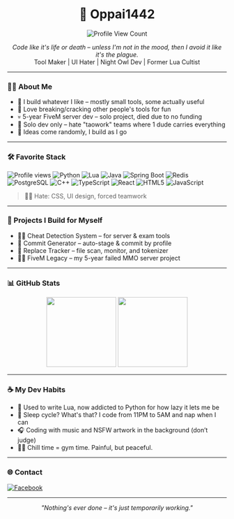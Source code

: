 <h1 align="center">🐧 Oppai1442</h1>
<p align="center">
  <img src="https://komarev.com/ghpvc/?username=Oppai1442&color=d6a513" alt="Profile View Count">
</p>
<p align="center">
  <i>Code like it's life or death – unless I'm not in the mood, then I avoid it like it's the plague.</i><br>
  Tool Maker | UI Hater | Night Owl Dev | Former Lua Cultist
</p>

---

### 👨‍💻 About Me

- 🔧 I build whatever I like – mostly small tools, some actually useful
- 🧨 Love breaking/cracking other people's tools for fun
- 💀 5-year FiveM server dev – solo project, died due to no funding
- 🤘 Solo dev only – hate "taowork" teams where 1 dude carries everything
- 🧠 Ideas come randomly, I build as I go

---

### 🛠 Favorite Stack
![Profile views](https://komarev.com/ghpvc/?username=Oppai1442&color=6f42c1)
![Python](https://img.shields.io/badge/Python-3776AB?style=flat&logo=python&logoColor=white)
![Lua](https://img.shields.io/badge/Lua-2C2D72?style=flat&logo=lua&logoColor=white)
![Java](https://img.shields.io/badge/Java-007396?style=flat&logo=java&logoColor=white)
![Spring Boot](https://img.shields.io/badge/Spring_Boot-6DB33F?style=flat&logo=spring-boot&logoColor=white)
![Redis](https://img.shields.io/badge/Redis-DC382D?style=flat&logo=redis&logoColor=white)
![PostgreSQL](https://img.shields.io/badge/PostgreSQL-4169E1?style=flat&logo=postgresql&logoColor=white)
![C++](https://img.shields.io/badge/C%2B%2B-00599C?style=flat&logo=c%2B%2B&logoColor=white)
![TypeScript](https://img.shields.io/badge/TypeScript-3178C6?style=flat&logo=typescript&logoColor=white)
![React](https://img.shields.io/badge/React-20232A?style=flat&logo=react&logoColor=61DAFB)
![HTML5](https://img.shields.io/badge/HTML5-E34F26?style=flat&logo=html5&logoColor=white)
![JavaScript](https://img.shields.io/badge/JavaScript-F7DF1E?style=flat&logo=javascript&logoColor=black)


> 😵‍💫 Hate: CSS, UI design, forced teamwork

---

### 🧩 Projects I Build for Myself

- 🕵️‍♂️ Cheat Detection System – for server & exam tools  
- 🧠 Commit Generator – auto-stage & commit by profile  
- 🧪 Replace Tracker – file scan, monitor, and tokenizer  
- 🧟‍♂️ FiveM Legacy – my 5-year failed MMO server project

---

### 📊 GitHub Stats

<p align="center">
  <img src="https://github-readme-stats.vercel.app/api?username=Oppai1442&show_icons=true&theme=radical" height="160"/>
  <img src="https://github-readme-stats.vercel.app/api/top-langs/?username=Oppai1442&layout=compact&theme=radical" height="160"/>
</p>

---

### ☕ My Dev Habits

- 🧠 Used to write Lua, now addicted to Python for how lazy it lets me be
- 🦉 Sleep cycle? What's that? I code from 11PM to 5AM and nap when I can
- 🎧 Coding with music and NSFW artwork in the background (don’t judge)
- 🏋️‍♂️ Chill time = gym time. Painful, but peaceful.

---

### 🌐 Contact

[![Facebook](https://img.shields.io/badge/Facebook-%231877F2.svg?logo=Facebook&logoColor=white)](https://www.facebook.com/louis.mery.180/)

---

<p align="center"><i>"Nothing's ever done – it's just temporarily working."</i></p>
